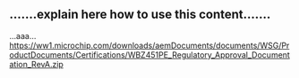 ## .......explain here how to use this content.......

...aaa...
https://ww1.microchip.com/downloads/aemDocuments/documents/WSG/ProductDocuments/Certifications/WBZ451PE_Regulatory_Approval_Documentation_RevA.zip


